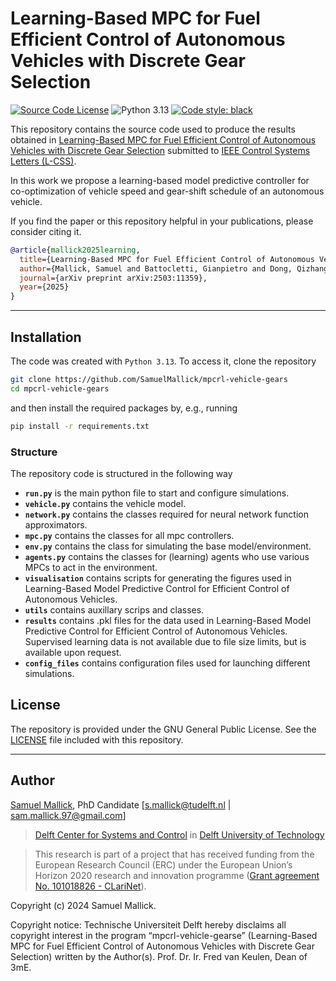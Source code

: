 # Learning-Based MPC for Fuel Efficient Control of Autonomous Vehicles with Discrete Gear Selection

[![Source Code License](https://img.shields.io/badge/license-GPL-blueviolet)](https://github.com/SamuelMallick/mpcrl-vehicle-gears/blob/main/LICENSE)
![Python 3.13](https://img.shields.io/badge/python-3.13-green.svg)
[![Code style: black](https://img.shields.io/badge/code%20style-black-000000.svg)](https://github.com/psf/black)


This repository contains the source code used to produce the results obtained in [Learning-Based MPC for Fuel Efficient Control of Autonomous Vehicles with Discrete Gear Selection](https://arxiv.org/abs/2503.11359) submitted to [IEEE Control Systems Letters (L-CSS)](https://ieee-cssletters.dei.unipd.it/index.php).

In this work we propose a learning-based model predictive controller for co-optimization of vehicle speed and gear-shift schedule of an autonomous vehicle.

If you find the paper or this repository helpful in your publications, please consider citing it.

```bibtex
@article{mallick2025learning,
  title={Learning-Based MPC for Fuel Efficient Control of Autonomous Vehicles with Discrete Gear Selection},
  author={Mallick, Samuel and Battocletti, Gianpietro and Dong, Qizhang and Dabiri, Azita and De Schutter, Bart},
  journal={arXiv preprint arXiv:2503:11359},
  year={2025}
}
```

---

## Installation

The code was created with `Python 3.13`. To access it, clone the repository

```bash
git clone https://github.com/SamuelMallick/mpcrl-vehicle-gears
cd mpcrl-vehicle-gears
```

and then install the required packages by, e.g., running

```bash
pip install -r requirements.txt
```

### Structure

The repository code is structured in the following way

- **`run.py`** is the main python file to start and configure simulations.
- **`vehicle.py`** contains the vehicle model.
- **`network.py`** contains the classes required for neural network function approximators.
- **`mpc.py`** contains the classes for all mpc controllers.
- **`env.py`** contains the class for simulating the base model/environment.
- **`agents.py`** contains the classes for (learning) agents who use various MPCs to act in the environment.
- **`visualisation`** contains scripts for generating the figures used in Learning-Based Model Predictive Control for Efficient Control of Autonomous Vehicles.
- **`utils`** contains auxillary scrips and classes.
- **`results`** contains .pkl files for the data used in Learning-Based Model Predictive Control for Efficient Control of Autonomous Vehicles. Supervised learning data is not available due to file size limits, but is available upon request.
- **`config_files`** contains configuration files used for launching different simulations.

## License

The repository is provided under the GNU General Public License. See the [LICENSE](https://github.com/SamuelMallick/mpcrl-vehicle-gears/blob/main/LICENSE) file included with this repository.

---

## Author

[Samuel Mallick](https://www.tudelft.nl/staff/s.h.mallick/), PhD Candidate [s.mallick@tudelft.nl | sam.mallick.97@gmail.com]

> [Delft Center for Systems and Control](https://www.tudelft.nl/en/3me/about/departments/delft-center-for-systems-and-control/) in [Delft University of Technology](https://www.tudelft.nl/en/)

> This research is part of a project that has received funding from the European Research Council (ERC) under the European Union’s Horizon 2020 research and innovation programme ([Grant agreement No. 101018826 - CLariNet](https://cordis.europa.eu/project/id/101018826)).

Copyright (c) 2024 Samuel Mallick.

Copyright notice: Technische Universiteit Delft hereby disclaims all copyright interest in the program “mpcrl-vehicle-gearse” (Learning-Based MPC for Fuel Efficient Control of Autonomous Vehicles with Discrete Gear Selection) written by the Author(s). Prof. Dr. Ir. Fred van Keulen, Dean of 3mE.